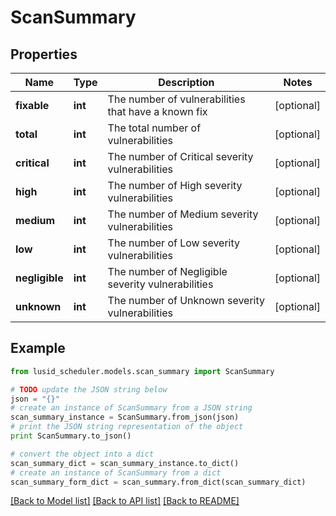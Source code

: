 # ScanSummary



## Properties
Name | Type | Description | Notes
------------ | ------------- | ------------- | -------------
**fixable** | **int** | The number of vulnerabilities that have a known fix | [optional] 
**total** | **int** | The total number of vulnerabilities | [optional] 
**critical** | **int** | The number of Critical severity vulnerabilities | [optional] 
**high** | **int** | The number of High severity vulnerabilities | [optional] 
**medium** | **int** | The number of Medium severity vulnerabilities | [optional] 
**low** | **int** | The number of Low severity vulnerabilities | [optional] 
**negligible** | **int** | The number of Negligible severity vulnerabilities | [optional] 
**unknown** | **int** | The number of Unknown severity vulnerabilities | [optional] 

## Example

```python
from lusid_scheduler.models.scan_summary import ScanSummary

# TODO update the JSON string below
json = "{}"
# create an instance of ScanSummary from a JSON string
scan_summary_instance = ScanSummary.from_json(json)
# print the JSON string representation of the object
print ScanSummary.to_json()

# convert the object into a dict
scan_summary_dict = scan_summary_instance.to_dict()
# create an instance of ScanSummary from a dict
scan_summary_form_dict = scan_summary.from_dict(scan_summary_dict)
```
[[Back to Model list]](../README.md#documentation-for-models) [[Back to API list]](../README.md#documentation-for-api-endpoints) [[Back to README]](../README.md)


